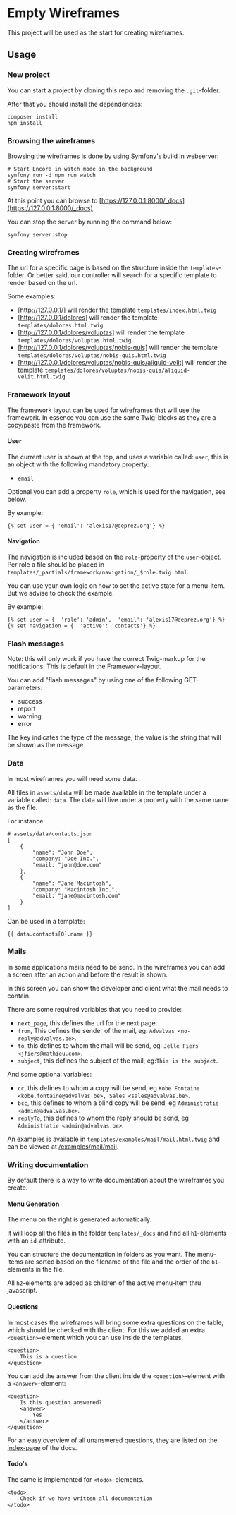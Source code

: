 # Empty Wireframes

This project will be used as the start for creating wireframes.

## Usage

### New project

You can start a project by cloning this repo and removing the `.git`-folder. 

After that you should install the dependencies:

    composer install
    npm install


### Browsing the wireframes

Browsing the wireframes is done by using Symfony's build in webserver:

    # Start Encore in watch mode in the background
    symfony run -d npm run watch
    # Start the server
    symfony server:start

At this point you can browse to [https://127.0.0.1:8000/_docs](https://127.0.0.1:8000/_docs).
    
You can stop the server by running the command below:

    symfony server:stop


### Creating wireframes

The url for a specific page is based on the structure inside the `templates`-folder. 
Or better said, our controller will search for a specific template to render 
based on the url.

Some examples:

* [http://127.0.0.1/] will render the template `templates/index.html.twig`
* [http://127.0.0.1/dolores] will render the template `templates/dolores.html.twig`
* [http://127.0.0.1/dolores/voluptas] will render the template `templates/dolores/voluptas.html.twig`
* [http://127.0.0.1/dolores/voluptas/nobis-quis] will render the template `templates/dolores/voluptas/nobis-quis.html.twig`
* [http://127.0.0.1/dolores/voluptas/nobis-quis/aliquid-velit] will render the template `templates/dolores/voluptas/nobis-quis/aliquid-velit.html.twig`


### Framework layout

The framework layout can be used for wireframes that will use the framework. In 
essence you can use the same Twig-blocks as they are a copy/paste from the 
framework.

#### User

The current user is shown at the top, and uses a variable called: `user`, this 
is an object with the following mandatory property:

* `email`

Optional you can add a property `role`, which is used for the navigation, see below.

By example:

    {% set user = { 'email': 'alexis17@deprez.org'} %}

#### Navigation

The navigation is included based on the `role`-property of the `user`-object. 
Per role a file should be placed in `templates/_partials/framework/navigation/_$role.twig.html`.

You can use your own logic on how to set the active state for a menu-item. But 
we advise to check the example.

By example:

    {% set user = {  'role': 'admin',  'email': 'alexis17@deprez.org'} %}
    {% set navigation = {  'active': 'contacts'} %}

### Flash messages

Note: this will only work if you have the correct Twig-markup for the notifications. 
This is default in the Framework-layout.

You can add "flash messages" by using one of the following GET-parameters:

* success
* report
* warning
* error

The key indicates the type of the message, the value is the string that will be 
shown as the message

### Data

In most wireframes you will need some data. 

All files in `assets/data` will be made available in the template under a 
variable called: `data`. The data will live under a property with the same name 
as the file.

For instance:

    # assets/data/contacts.json
    [
        {
            "name": "John Doe",
            "company: "Doe Inc.",
            "email: "john@doe.com"
        },
        {
            "name": "Jane Macintosh",
            "company: "Macintosh Inc.",
            "email: "jane@macintosh.com"
        }
    ]
    
Can be used in a template:

    {{ data.contacts[0].name }}
    
### Mails

In some applications mails need to be send. In the wireframes you can add a 
screen after an action and before the result is shown.

In this screen you can show the developer and client what the mail needs to contain.

There are some required variables that you need to provide:

* `next_page`, this defines the url for the next page.
* `from`, This defines the sender of the mail, eg: `Advalvas <no-reply@advalvas.be>`.
* `to`, this defines to whom the mail will be send, eg: `Jelle Fiers <jfiers@mathieu.com>`.
* `subject`, this defines the subject of the mail, eg:`This is the subject`.

And some optional variables:

* `cc`, this defines to whom a copy will be send, eg `Kobe Fontaine <kobe.fontaine@advalvas.be>, Sales <sales@advalvas.be>`.
* `bcc`, this defines to whom a blind copy will be send, eg `Administratie <admin@advalvas.be>`.
* `replyTo`, this defines to whom the reply should be send, eg `Administratie <admin@advalvas.be>`.

An examples is available in `templates/examples/mail/mail.html.twig` and can be 
viewed at [/examples/mail/mail](/examples/mail/mail).

### Writing documentation

By default there is a way to write documentation about the wireframes you create. 

#### Menu Generation

The menu on the right is generated automatically.

It will loop all the files in the folder `templates/_docs` and find all 
`h1`-elements with an `id`-attribute.

You can structure the documentation in folders as you want. The menu-items are 
sorted based on the filename of the file and the order of the `h1`-elements in 
the file.

All `h2`-elements are added as children of the active menu-item thru javascript.


#### Questions
 
In most cases the wireframes will bring some extra questions on the table, which 
should be checked with the client. For this we added an extra `<question>`-element 
which you can use inside the templates.

    <question>
        This is a question
    </question>

You can add the answer from the client inside the `<question>`-element with a 
`<answer>`-element:

    <question>
        Is this question answered?
        <answer>
            Yes
        </answer>
    </question>


For an easy overview of all unanswered questions, they are listed on the 
[index-page](/_docs) of the docs.

#### Todo's

The same is implemented for `<todo>`-elements.

    <todo>
        Check if we have written all documentation
    </todo>
